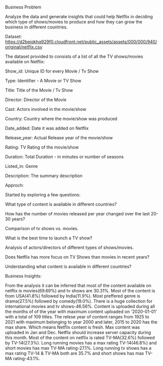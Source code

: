 Business Problem

Analyze the data and generate insights that could help Netflix in deciding which type of shows/movies to produce and how they can grow the business in different countries.

Dataset: https://d2beiqkhq929f0.cloudfront.net/public_assets/assets/000/000/940/original/netflix.csv

The dataset provided to consists of a list of all the TV shows/movies available on Netflix:

Show_id: Unique ID for every Movie / Tv Show

Type: Identifier - A Movie or TV Show

Title: Title of the Movie / Tv Show

Director: Director of the Movie

Cast: Actors involved in the movie/show

Country: Country where the movie/show was produced

Date_added: Date it was added on Netflix

Release_year: Actual Release year of the movie/show

Rating: TV Rating of the movie/show

Duration: Total Duration - in minutes or number of seasons

Listed_in: Genre

Description: The summary description

Approch:

Started by exploring a few questions: 

What type of content is available in different countries?

How has the number of movies released per year changed over the last 20-30 years?

Comparison of tv shows vs. movies.

What is the best time to launch a TV show?

Analysis of actors/directors of different types of shows/movies.

Does Netflix has more focus on TV Shows than movies in recent years?

Understanding what content is available in different countries?


Business Insights:

From the analysis it can be inferred that most of the content available on netflix is movies(69.69%) and tv shows are 30.31%. Most of the content is from USA(41.8%) followed by India(11.9%).
Most preffered genre is drama(27.5%) followed by comedy(19.0%). There is a huge collection for international movies and tv shows-46.56%.
Content is uploaded during all the months of of the year with maximum content uploaded on '2020-01-01' with a total of 109 titles.
The relese year of content ranges from 1925 to 2021 with maximum belonging to year 2000 and later, 2015 to 2020 has the max share. Which means Netflix content is fresh.
Max content was uploaded in Jan and Dec. Netflix should increase server capacity during this month.
Most of the content on netflix is rated TV-MA(32.6%) followed by TV-14(27.3%). Long running movies has a max rating TV-14(46.8%) and short movies has max TV-MA rating-27.1%. Long running tv shows has a max rating TV-14 & TV-MA both are 35.7% and short shows has max TV-MA rating-43.1%.


